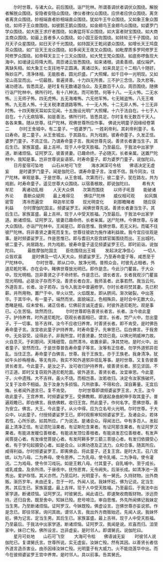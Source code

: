 <!-- { "loadSidebar": true } -->
　　尔时世尊。与诸大众。前后围绕。诣尸陀林。所谓善调伏者调伏众围绕。解脱者解脱众围绕。安隐者安隐众围绕。律仪者律仪众围绕。应供者应供众围绕。离贪者离贪众围绕。妙相端直者妙相端直众围绕。犹如牛王牛众围绕。又如象王象众围绕。如师子王众兽围绕。如彼鹅王鹅众围绕。如金翅鸟王金翅鸟众围绕。如婆罗门学众围绕。如大医王求疗者围绕。如勇猛将军众围绕。如大富者财宝围绕。如大商主商众围绕。如最上首者多人众围绕。如小国王臣佐围绕。如转轮王千子围绕。如月天子众星围绕。如日天子千光围绕。如持国天王乾闼婆众围绕。如增长天王鸠盘茶众围绕。如广目天王龙众围绕。如多闻天王夜叉众围绕。如毗摩质多罗阿修罗王阿修罗众围绕。如帝释天主三十三天众围绕。如大梵王梵众围绕。如底弥啰鱼现大海中。如叆叇云将降大雨。周匝诸云皆悉围绕。如来诸根。调柔善顺。威仪端俨。离缺失相。如大象王七支拄地平正圆满。离诸过失。如来具足三十二相八十随好。殊妙庄严。清净体相。无能胜者。圆光炽盛。广大照耀。如千日中一光明现。又如宝山高显而出。一切最胜。普遍贤善。十力四无所畏。三不护三念住。及大悲等。诸功德法。皆悉具足。是时复有无数诸苾刍众。及无数百千人众。周匝围绕。随佛行诣尸陀林中。佛所行时。有十八种法。而可称赞。何等十八。一无火怖。二无水怖。三无师子怖。四无虎怖。五无海难怖。六无他军怖。七无贼盗怖。八无王难怖。九无恶人怖。十无关税津渡道路等怖。十一无人怖。十二无非人怖。十三无非时怖。十四天眼天耳如实见闻。十五施设光明广大照耀。十六于法自在。十七于人自在。十八无病恼等。如是善法。佛所行时。皆悉具足。尔时复有无数百千天人。各各来集。随从世尊。往尸陀林。观佛世尊所应作事。
佛说光明童子因缘经卷第二
　　尔时王舍城中。有二童子。一姓婆罗门。一姓刹帝利。其刹帝利童子。名曰寿命。是二童子。从王舍城出。于其路左。共为戏剧。彼寿命童子。久发正信。婆罗门童子。不具正信。乃谓寿命童子言。我闻世尊先说。善贤长者妻当生子。其后生已。家族富盛。最上吉祥。现于人中受天胜福。乃至最后。于我法中出家学道。断诸烦恼。证阿罗汉。彼善贤妻。已趣命终。子必随灭。长者亲属。送置尸陀林中。我知是事。岂非世尊说妄语邪。时寿命童子。即为婆罗门童子。说伽陀曰。
　　日月星宿可坠地　　山石从地可飞空
　　海水渊深可令枯　　佛语决定无虚妄
　　是时婆罗门童子。闻是伽陀已。谓寿命童子言。汝或不信。我今同汝。往尸陀林。审观是事。于是世尊。从王舍城。次第而行。彼二童子。犹在路左。共为戏剧。时寿命童子。遥见世尊大众围绕。以宿善根故。即说伽陀曰。
　　希有大牟尼　　离诸动乱相
　　人天大众俱　　次第而围绕
　　以师子吼音　　能破诸外论
　　善断众疑网　　最上难得见
　　佛往尸陀林　　威仪相可观
　　如风飘密雪　　清冷而遍空
　　释迦牟尼尊　　现光明变化
　　刹那瞻睹者　　随应获利益
　　尔时摩伽陀国主。频婆娑罗王。闻佛世尊先说。善贤长者妻当生子。其后生已。家族富盛。最上吉祥。现于人中受天胜福。乃至最后。于我法中出家学道。断诸烦恼。证阿罗汉。彼妻已趣命终。长者亲属。送尸陀林。今佛世尊。与诸大众围绕。亦诣尸陀林中。王闻是已。即自思惟。我佛世尊。若无义利。而辄不往彼尸陀林。将非善贤之妻死而复生。世尊往彼欲为施作诸利益故。我今宜应往观是事。是时频婆娑罗王。作是思惟已。即与耆旧大臣宫嫔官属围绕而出。王出城时。彼二童子。尚居路左。共为戏剧。彼寿命童子遥见频婆娑罗王已。即时前诣。说伽陀曰。
　　最胜摩伽陀国主　　臣佐围绕出王城
　　发起决定净信心　　一切人众皆欢喜
　　是时佛及一切人天大众。频婆娑罗王。乃至寿命童子等。咸悉至于尸陀林中。
　　尔时世尊。即从口中。放净光明。普照众会。时彼先占相者。外道尼乾陀等。亦在会中。睹佛世尊放光明已。即作是念。今此沙门瞿昙。于大众中。现光明相。岂非善贤之子不命终邪。作是念已。谓长者言。长者我观沙门瞿昙现光明相。必是汝子存而不没。善贤长者白言。我师圣者。此事若然。我当云何。外道告言。长者。汝子若存。当令入我法中普遍修学。尔时长者将焚其妻。先已积薪。并所用物。置尸于中。举火以焚。火焰既发。即从脐间。渐次破裂。中出莲华。于其华中。有一童子。端然而坐。面貌端正。色相殊异。是时会中无数大众。悉睹是相。叹未曾有。诸正信者。忆佛前言诚无虚妄。时彼外道尼乾陀。观是事已。心生苦恼。敛然而住。
　　尔时世尊即告善贤长者言。长者。汝今收此童子。护持养育。时外道尼乾陀。窃观长者面相已。谓言。长者。焚尸火中。忽出童子。于一切事。皆不吉祥。汝今不应收归养育。时善贤长者。即不肯受。是时佛告寿命童子言。汝宜收此童子护持养育。时寿命童子。先审思已。后白佛言。于我舍中。无处容受。设得此子。非我所宜。时善贤妻。焚烧已竟。以佛光明威神力故。火自息灭。于刹那间。天降细雪。自然清冷。收置余薪。净其焚地。是时火中。出者童子。安然而住。于是世尊普告寿命童子等言。汝等有正信者。勿学外道邪异诳乱。当住正念。寿命童子白佛言。世尊。我于王族生。亦于王族老。我身清净。犹如牛头妙栴檀香。等无有异。我实不知外道邪异诳乱等事。是时世尊。又复告彼善贤长者言。今此童子。是汝之子。汝可收归护持养育。彼善贤长者。邪见坚固。不行正道。即时又复窃观外道尼乾陀面。彼外道言。善贤长者。汝宜审思。今此童子。火中遗残。大不吉祥。虽火不烧。而相岂善。汝若收归。决定令汝家族破坏。又复于汝命不相益。及于汝身为多损恼。凡所欲事。不得和合。深自筹量。无宜后悔。长者闻外道言已。复不肯受。
　　尔时世尊即谓频婆娑罗王言。大王。汝今收此童子。王宫养育。时频婆娑罗王。受佛教敕。即速起身曲躬伸手取其童子。普遍观瞻已。即白佛言。我依佛敕。收归王宫。然此童子。作何名字。愿佛世尊。善为安立。佛言。大王。今此童子。从火中得。应为立名号火光明。尔时世尊。于大众中。以此童子。付授频婆娑罗王已。即时观察审知频婆娑罗王。及诸会众。若体若性。心所乐欲。如其所应。广为说法。是诸会众。得闻法已。中有多百人。发起最上清净正信。有证须陀洹果者。有证斯陀含果者。有证阿那含果者。有证阿罗汉果者。有能进发暖位善根者。有能进发顶位善根者。有能进发忍位善根者。有发声闻菩提心者。有发缘觉菩提心者。有发阿耨多罗三藐三菩提心者。有发归依摄受心者。有于学句起摄受心者。如是会众。以佛功德及正法力。众和合事。随其所应。咸得利益。尔时频婆娑罗王。即离佛会。将此童子。还复王宫。是时大王。召八宫嫔。以为八母。二为养母。使令恩养。二为乳母。使令乳哺。二为净母。使令灌浣。二为戏母。使令伴习戏玩。如是王敕八母。付其童子。自乳哺中。至于成长。或乳或食。及余所须。于昼夜中。抚怜恩育。无令阙失。后渐长成。如清净池一莲秀出。爱护存惜。其义亦然。乃至后时。光明童子。有一舅氏。久持财物。出外商贩。渐历岁年。未由还复。忽于一时。外闻人说。我妹怀妊。佛为记说。定当生男。其后生已。家族富盛。最上吉祥。现于人中受天胜福。乃至最后。于我法中出家学道。断诸烦恼。证阿罗汉。时彼舅氏。闻此语已。即速聚收商贩财物。涉远赍持。还归自舍。既至舍中。知妹已殁。悲号啼泣。审自思惟。外先所闻佛记我妹定当生男。乃至断诸烦恼。证阿罗汉。今妹既殁。佛虚设言。岂佛世尊亦妄说邪。作是念已。即往邻家。询问其故。谓邻人言。我出外方商贩始还。先闻人说。我妹怀妊。佛为记言。定当生男。其后生已。家族富盛。最上吉祥。现于人中受天胜福。乃至最后。于我法中出家学道。断诸烦恼。证阿罗汉。我闻是说。欢喜而归。洎至家中。妹已亡殁。佛所设言。岂非虚妄。是时邻人。即谓舅氏。说伽陀曰。
　　星月可处地　　山石可飞空
　　大海可令枯　　佛语诚无妄
　　时彼邻人说伽陀已。复谓舅氏言。世尊所说。实无虚妄。汝妹亡殁。然有其因。以善贤长者信外道言造杀害业。由杀因缘汝妹亡殁。光明童子有大威力。火不能烧莲华中出。而今在彼频婆娑罗王宫中养育。是时邻人。具以前事。告其舅氏。
